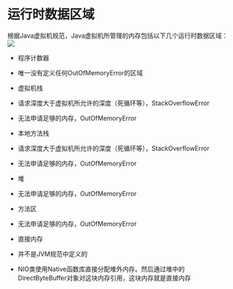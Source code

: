 # 运行时数据区域

根据Java虚拟机规范，Java虚拟机所管理的内存包括以下几个运行时数据区域：
![](/image/runtime-data-areas.jpg)

* 程序计数器
 * 唯一没有定义任何OutOfMemoryError的区域
* 虚拟机栈
 * 请求深度大于虚拟机所允许的深度（死循环等），StackOverflowError
 * 无法申请足够的内存，OutOfMemoryError
* 本地方法栈
 * 请求深度大于虚拟机所允许的深度（死循环等），StackOverflowError
 * 无法申请足够的内存，OutOfMemoryError
* 堆
 * 无法申请足够的内存，OutOfMemoryError
* 方法区
 * 无法申请足够的内存，OutOfMemoryError


    
* 直接内存
 * 并不是JVM规范中定义的
 * NIO类使用Native函数库直接分配堆外内存。然后通过堆中的DirectByteBuffer对象对这块内存引用，这块内存就是直接内存